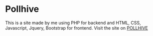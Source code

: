 # Pollhive
This is a site made by me using PHP for backend and HTML, CSS, Javascript, Jquery, Bootstrap for frontend.
Visit the site on <a href="https://www.pollhive.great-site.net">POLLHIVE</a>
